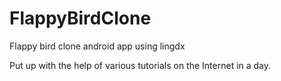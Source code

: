 # FlappyBirdClone
Flappy bird clone android app using lingdx

Put up with the help of various tutorials on the Internet in a day.
